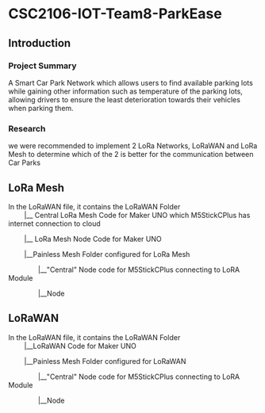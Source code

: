 # CSC2106-IOT-Team8-ParkEase

## Introduction

### Project Summary
A Smart Car Park Network which allows users to find available parking lots while gaining other information such as temperature of the parking lots, allowing drivers to ensure the least deterioration towards their vehicles when parking them.
### Research 
we were recommended to implement 2 LoRa Networks, LoRaWAN and LoRa Mesh to determine which of the 2 is better for the communication between Car Parks

## LoRa Mesh
In the LoRaWAN file, it contains the LoRaWAN Folder <br>
&emsp;&emsp; |__ Central LoRa Mesh Code for Maker UNO which M5StickCPlus has internet connection to cloud <br>

&emsp;&emsp; |__ LoRa Mesh Node Code for Maker UNO <br>

&emsp;&emsp; |__Painless Mesh Folder configured for LoRa Mesh <br>

&emsp;&emsp;&emsp;&emsp; |__"Central" Node code for M5StickCPlus connecting to LoRA Module <br>

&emsp;&emsp;&emsp;&emsp; |__Node

## LoRaWAN
In the LoRaWAN file, it contains the LoRaWAN Folder <br>
&emsp;&emsp; |__LoRaWAN Code for Maker UNO <br>

&emsp;&emsp; |__Painless Mesh Folder configured for LoRaWAN <br>

&emsp;&emsp;&emsp;&emsp; |__"Central" Node code for M5StickCPlus connecting to LoRA Module <br>

&emsp;&emsp;&emsp;&emsp; |__Node


          
      
